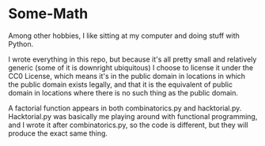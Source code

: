 Some-Math
=========

Among other hobbies, I like sitting at my computer and doing stuff with Python.

I wrote everything in this repo, but because it's all pretty small and relatively generic (some of it is downright ubiquitous) I choose to license it under the CC0 License, which means it's in the public domain in locations in which the public domain exists legally, and that it is the equivalent of public domain in locations where there is no such thing as the public domain.

A factorial function appears in both combinatorics.py and hacktorial.py. Hacktorial.py was basically me playing around with functional programming, and I wrote it after combinatorics.py, so the code is different, but they will produce the exact same thing.
